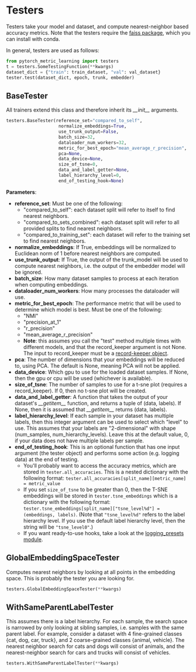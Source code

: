 # Testers
Testers take your model and dataset, and compute nearest-neighbor based accuracy metrics. Note that the testers require the [faiss package](https://github.com/facebookresearch/faiss/blob/master/INSTALL.md), which you can install with conda.

In general, testers are used as follows:
```python
from pytorch_metric_learning import testers
t = testers.SomeTestingFunction(**kwargs)
dataset_dict = {"train": train_dataset, "val": val_dataset}
tester.test(dataset_dict, epoch, trunk, embedder)
```

## BaseTester
All trainers extend this class and therefore inherit its _\_\_init\_\__ arguments.
```python
testers.BaseTester(reference_set="compared_to_self", 
					normalize_embeddings=True, 
					use_trunk_output=False, 
                    batch_size=32, 
                    dataloader_num_workers=32, 
                    metric_for_best_epoch="mean_average_r_precision", 
                    pca=None, 
                    data_device=None, 
					size_of_tsne=0, 
					data_and_label_getter=None,
                    label_hierarchy_level=0,
                    end_of_testing_hook=None)
```

**Parameters**:

* **reference_set**: Must be one of the following:
	* "compared_to_self": each dataset split will refer to itself to find nearest neighbors.
	* "compared_to_sets_combined": each dataset split will refer to all provided splits to find nearest neighbors.
 	* "compared_to_training_set": each dataset will refer to the training set to find nearest neighbors.
* **normalize_embeddings**: If True, embeddings will be normalized to Euclidean norm of 1 before nearest neighbors are computed.
* **use_trunk_output**: If True, the output of the trunk_model will be used to compute nearest neighbors, i.e. the output of the embedder model will be ignored.
* **batch_size**: How many dataset samples to process at each iteration when computing embeddings.
* **dataloader_num_workers**: How many processes the dataloader will use.
* **metric_for_best_epoch**: The performance metric that will be used to determine which model is best. Must be one of the following:
	* "NMI"
	* "precision_at_1"
	* "r_precision"
	* "mean_average_r_precision"
	* **Note**: this assumes you call the "test" method multiple times with different models, and that the record_keeper argument is not None. The input to record_keeper must be a [record-keeper object](https://github.com/KevinMusgrave/record-keeper).
* **pca**: The number of dimensions that your embeddings will be reduced to, using PCA. The default is None, meaning PCA will not be applied.
* **data_device**: Which gpu to use for the loaded dataset samples. If None, then the gpu or cpu will be used (whichever is available).
* **size_of_tsne**: The number of samples to use for a t-sne plot (requires a record_keeper). If 0, then no t-sne plot will be created.
* **data_and_label_getter**: A function that takes the output of your dataset's _\_\_getitem\_\__ function, and returns a tuple of (data, labels). If None, then it is assumed that _\_\_getitem\_\__ returns (data, labels). 
* **label_hierarchy_level**: If each sample in your dataset has multiple labels, then this integer argument can be used to select which "level" to use. This assumes that your labels are "2-dimensional" with shape (num_samples, num_hierarchy_levels). Leave this at the default value, 0, if your data does not have multiple labels per sample.
* **end_of_testing_hook**: This is an optional function that has one input argument (the tester object) and performs some action (e.g. logging data) at the end of testing.
	* You'll probably want to access the accuracy metrics, which are stored in ```tester.all_accuracies```. This is a nested dictionary with the following format: ```tester.all_accuracies[split_name][metric_name] = metric_value```
	* If you set ```size_of_tsne``` to be greater than 0, then the T-SNE embeddings will be stored in ```tester.tsne_embeddings``` which is a dictionary with the following format: ```tester.tsne_embeddings[split_name]["tsne_level%d"] = (embeddings, labels)```. (Note that ```"tsne_level%d"``` refers to the label hierarchy level. If you use the default label hierarchy level, then the string will be ```"tsne_level0"```.)
	* If you want ready-to-use hooks, take a look at the [logging_presets module](utils.md#logging_presets).

## GlobalEmbeddingSpaceTester
Computes nearest neighbors by looking at all points in the embedding space. This is probably the tester you are looking for.
```python
testers.GlobalEmbeddingSpaceTester(**kwargs)
```

## WithSameParentLabelTester
This assumes there is a label hierarchy. For each sample, the search space is narrowed by only looking at sibling samples, i.e. samples with the same parent label. For example, consider a dataset with 4 fine-grained classes {cat, dog, car, truck}, and 2 coarse-grained classes {animal, vehicle}. The nearest neighbor search for cats and dogs will consist of animals, and the nearest-neighbor search for cars and trucks will consist of vehicles.
```python
testers.WithSameParentLabelTester(**kwargs)
``` 